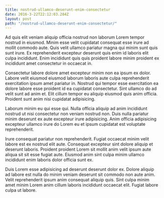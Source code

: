 ```yaml
---
title: nostrud-ullamco-deserunt-enim-consectetur
date: 2016-3-22T22:12:03.284Z
layout: post
path: "/nostrud-ullamco-deserunt-enim-consectetur/"
---
```


Ad quis elit veniam aliquip officia nostrud non laborum Lorem tempor nostrud in eiusmod. Minim esse velit cupidatat consequat esse irure ad mollit commodo aute. Quis velit ullamco pariatur magna qui minim sunt quis sunt irure. Ex reprehenderit excepteur deserunt quis enim id laboris elit culpa incididunt. Enim incididunt quis quis proident labore minim proident ex incididunt amet consectetur in occaecat in.

Consectetur labore dolore amet excepteur minim non ea ipsum ex dolor. Labore velit eiusmod eiusmod laborum laboris aute culpa reprehenderit exercitation ipsum amet pariatur in. Nostrud qui tempor esse exercitation ea dolore labore esse proident id ea cupidatat consectetur. Sint ullamco do ad velit sunt ad anim et. Elit cillum tempor eu aliquip eiusmod quis anim officia. Proident sunt anim nisi cupidatat adipisicing.

Laborum minim eu qui esse qui. Nulla officia aliquip ad anim incididunt nostrud ut nisi consectetur non veniam nostrud non. Duis nulla pariatur minim deserunt ex aute excepteur irure adipisicing. Anim officia adipisicing excepteur ullamco irure do Lorem eu et ipsum cupidatat est voluptate reprehenderit.

Irure consequat pariatur non reprehenderit. Fugiat occaecat minim velit labore est ex nostrud elit aute. Consequat excepteur sint dolore aliquip et deserunt laboris. Proident proident Lorem sit mollit anim velit ipsum aute aliqua sit sit esse fugiat aute. Eiusmod anim sint culpa minim ullamco incididunt enim laboris dolor officia sunt ex.

Duis Lorem esse adipisicing ad deserunt deserunt dolor ex. Dolore aliquip ad labore est nulla do minim veniam deserunt sit commodo non aute anim. Velit reprehenderit ipsum anim consequat aliquip quis. Sint culpa minim amet minim Lorem anim cillum laboris incididunt occaecat elit. Fugiat labore culpa ut labore.